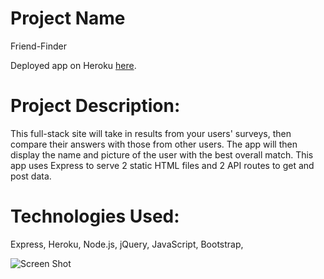 
# Project Name

Friend-Finder

Deployed app on Heroku [here](https://teststeste.herokuapp.com/).

# Project Description:

This full-stack site will take in results from your users' surveys, then compare their answers with those from other users. The app will then display the name and picture of the user with the best overall match. This app uses Express to serve 2 static HTML files and 2 API routes to get and post data.

# Technologies Used: 

Express, Heroku, Node.js, jQuery, JavaScript, Bootstrap, 

![Screen Shot](https://github.com/dinaizida/Friend-Finder/blob/master/assets/images/git.png)
